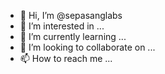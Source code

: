 - 👋 Hi, I’m @sepasanglabs
- 👀 I’m interested in ...
- 🌱 I’m currently learning ...
- 💞️ I’m looking to collaborate on ...
- 📫 How to reach me ...

<!---
sepasanglabs/sepasanglabs is a ✨ special ✨ repository because its `README.md` (this file) appears on your GitHub profile.
You can click the Preview link to take a look at your changes.
--->
